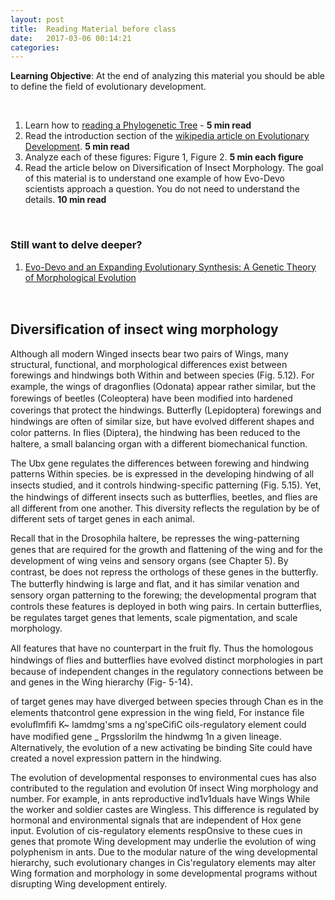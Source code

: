 ```yaml
---
layout: post
title:  Reading Material before class 
date:   2017-03-06 00:14:21
categories: 
---
```

**Learning Objective**: At the end of analyzing this material you should be able to define the field of evolutionary development. 

<br>

1. Learn how to [reading a Phylogenetic Tree](http://evolution.berkeley.edu/evolibrary/article/evo_05) - **5 min read**
2. Read the introduction section of the [wikipedia article on Evolutionary Development](https://en.wikipedia.org/wiki/Evolutionary_developmental_biology). **5 min read**
3. Analyze each of these figures: Figure 1, Figure 2. **5 min each figure**
4. Read the article below on Diversification of Insect Morphology. The goal of this material is to understand one example of how Evo-Devo scientists approach a question.  You do not need to understand the details. **10 min read**

<br>

### Still want to delve deeper?
1. [Evo-Devo and an Expanding Evolutionary Synthesis: A Genetic Theory of Morphological Evolution]()

<br>

## Diversiﬁcation of insect wing morphology

Although all modern Winged insects bear two pairs of Wings, many structural, functional, and morphological differences exist between forewings and hindwings both Within and between species (Fig. 5.12). For example, the wings of dragonﬂies (Odonata) appear rather similar, but
the forewings of beetles (Coleoptera) have been modiﬁed into hardened coverings that protect the hindwings. Butterﬂy (Lepidoptera) forewings and hindwings are often of similar size, but have evolved different shapes and color patterns. In ﬂies (Diptera), the hindwing has been reduced to the haltere, a small balancing organ with a different biomechanical function.

The Ubx gene regulates the differences between forewing and hindwing patterns Within species. be is expressed in the developing hindwing of all insects studied, and it controls hindwing-speciﬁc patterning (Fig. 5.15). Yet, the hindwings of different insects such as butterﬂies, beetles, and ﬂies are all different from one another. This diversity reflects the regulation by be of different sets of target genes in each animal.

Recall that in the Drosophila haltere, be represses the wing-patterning genes that are
required for the growth and ﬂattening of the wing and for the development of wing veins and
sensory organs (see Chapter 5). By contrast, be does not repress the orthologs of these genes in the butterﬂy. The butterﬂy hindwing is large and ﬂat, and it has similar venation and
sensory organ patterning to the forewing; the developmental program that controls these features is deployed in both wing pairs. In certain butterﬂies, be regulates target genes that lements, scale pigmentation, and scale morphology.

All features that have no counterpart in the fruit ﬂy. Thus the homologous hindwings of ﬂies and butterﬂies have evolved distinct morphologies in part because of independent changes in the regulatory connections between be and genes in the Wing hierarchy (Fig- 5-14).

of  target genes may have diverged between species through Chan es
in the  elements thatcontrol gene expression in the wing ﬁeld, For instance ﬁle
evoluﬂmﬁfi   K~ lamdmg'sms  a ng'speCiﬁC oils-regulatory element could have modiﬁed
gene _ Prgsslorilm the hindwmg 1n a given lineage. Alternatively, the evolution of a new activating be binding Site could have created a novel expression pattern in the hindwing.

The evolution of developmental responses to environmental cues has also contributed to the regulation and evolution 0f insect Wing morphology and number. For example, in ants reproductive ind1v1duals have Wings While the worker and soldier castes are Wingless. This
difference is regulated by hormonal and environmental signals that are independent of Hox gene input. Evolution of cis-regulatory elements respOnsive to these cues in genes that
promote Wing development may underlie the evolution of wing polyphenism in ants. Due to the modular nature of the wing developmental hierarchy, such evolutionary changes in Cis'regulatory elements may alter Wing formation and morphology in some developmental programs without disrupting Wing development entirely.
